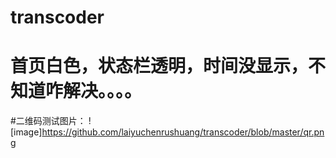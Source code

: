 # transcoder
# 首页白色，状态栏透明，时间没显示，不知道咋解决。。。。
#二维码测试图片：
![image]https://github.com/laiyuchenrushuang/transcoder/blob/master/qr.png
